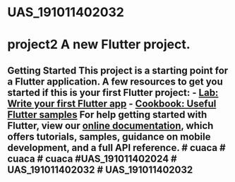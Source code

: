 # UAS_191011402032
# project2 A new Flutter project. 
## Getting Started This project is a starting point for a Flutter application. A few resources to get you started if this is your first Flutter project: - [Lab: Write your first Flutter app](https://flutter.dev/docs/get-started/codelab) - [Cookbook: Useful Flutter samples](https://flutter.dev/docs/cookbook) For help getting started with Flutter, view our [online documentation](https://flutter.dev/docs), which offers tutorials, samples, guidance on mobile development, and a full API reference. # cuaca # cuaca # cuaca #UAS_191011402024 # UAS_191011402032 # UAS_191011402032
